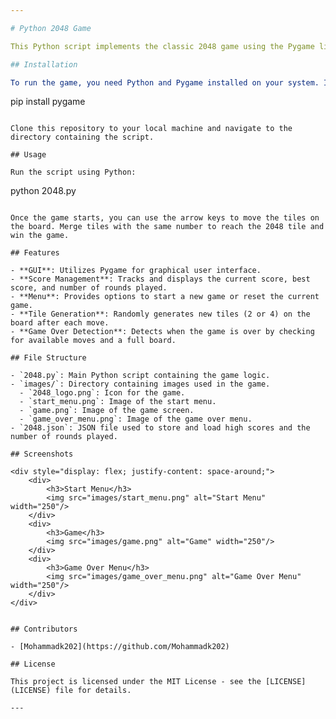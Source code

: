 ```yaml
---

# Python 2048 Game

This Python script implements the classic 2048 game using the Pygame library.

## Installation

To run the game, you need Python and Pygame installed on your system. If you haven't installed Pygame yet, you can do so using pip:

```
pip install pygame
```

Clone this repository to your local machine and navigate to the directory containing the script.

## Usage

Run the script using Python:

```
python 2048.py
```

Once the game starts, you can use the arrow keys to move the tiles on the board. Merge tiles with the same number to reach the 2048 tile and win the game.

## Features

- **GUI**: Utilizes Pygame for graphical user interface.
- **Score Management**: Tracks and displays the current score, best score, and number of rounds played.
- **Menu**: Provides options to start a new game or reset the current game.
- **Tile Generation**: Randomly generates new tiles (2 or 4) on the board after each move.
- **Game Over Detection**: Detects when the game is over by checking for available moves and a full board.

## File Structure

- `2048.py`: Main Python script containing the game logic.
- `images/`: Directory containing images used in the game.
  - `2048_logo.png`: Icon for the game.
  - `start_menu.png`: Image of the start menu.
  - `game.png`: Image of the game screen.
  - `game_over_menu.png`: Image of the game over menu.
- `2048.json`: JSON file used to store and load high scores and the number of rounds played.

## Screenshots

<div style="display: flex; justify-content: space-around;">
    <div>
        <h3>Start Menu</h3>
        <img src="images/start_menu.png" alt="Start Menu" width="250"/>
    </div>
    <div>
        <h3>Game</h3>
        <img src="images/game.png" alt="Game" width="250"/>
    </div>
    <div>
        <h3>Game Over Menu</h3>
        <img src="images/game_over_menu.png" alt="Game Over Menu" width="250"/>
    </div>
</div>


## Contributors

- [Mohammadk202](https://github.com/Mohammadk202)

## License

This project is licensed under the MIT License - see the [LICENSE](LICENSE) file for details.

---
```

